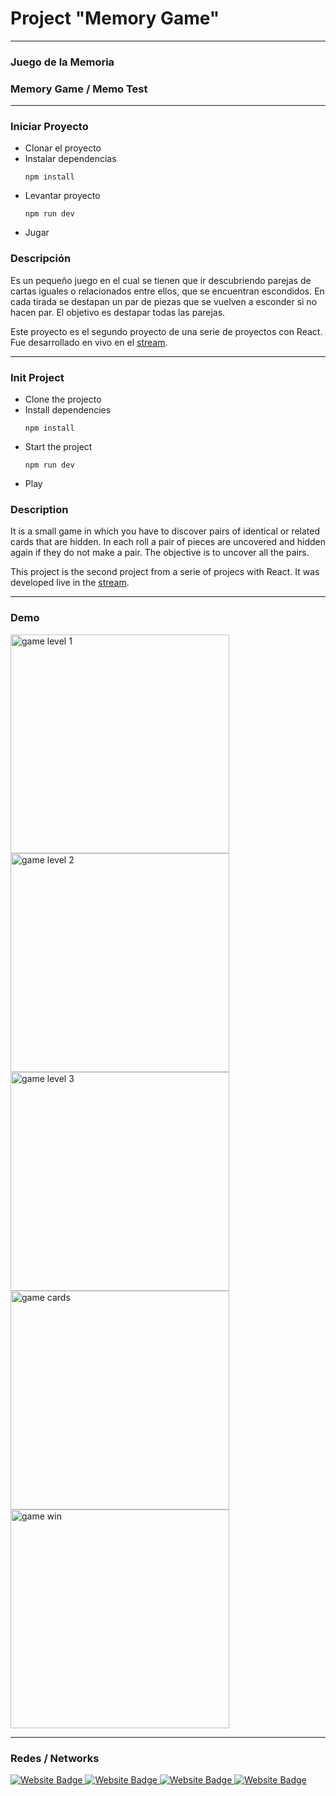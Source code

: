 # Project "Memory Game"

---

### Juego de la Memoria
### Memory Game / Memo Test

---

### Iniciar Proyecto

* Clonar el proyecto
* Instalar dependencias
  ```
  npm install
  ```
* Levantar proyecto
  ```
  npm run dev
  ```
* Jugar

### Descripción

Es un pequeño juego en el cual se tienen que ir descubriendo parejas de cartas iguales o relacionados entre ellos, que se encuentran escondidos. En cada tirada se destapan un par de piezas que se vuelven a esconder si no hacen par. El objetivo es destapar todas las parejas.

Este proyecto es el segundo proyecto de una serie de proyectos con React.
Fue desarrollado en vivo en el [stream](https://www.twitch.tv/codigodemarras).

---

### Init Project

* Clone the projecto
* Install dependencies
  ```
  npm install
  ```
* Start the project
  ```
  npm run dev
  ```
* Play

### Description

It is a small game in which you have to discover pairs of identical or related cards that are hidden. In each roll a pair of pieces are uncovered and hidden again if they do not make a pair. The objective is to uncover all the pairs.

This project is the second project from a serie of projecs with React.
It was developed live in the [stream](https://www.twitch.tv/codigodemarras).

---

### Demo
<div>
  <img src="https://firebasestorage.googleapis.com/v0/b/webresources-d9542.appspot.com/o/memorygame-project%2Fmemogame-level1.png?alt=media&token=36c2191a-8b45-41b9-9137-8c63adc97a34" width="350" title="game level 1">

  <img src="https://firebasestorage.googleapis.com/v0/b/webresources-d9542.appspot.com/o/memorygame-project%2Fmemogame-level2.png?alt=media&token=0de2c646-330f-4331-b2ed-363a775a9667" width="350" title="game level 2">

  <img src="https://firebasestorage.googleapis.com/v0/b/webresources-d9542.appspot.com/o/memorygame-project%2Fmemogame-level3.png?alt=media&token=7f0f95cd-6104-4ed1-8bb6-799f60a3e0d4" width="350" title="game level 3">

  <img src="https://firebasestorage.googleapis.com/v0/b/webresources-d9542.appspot.com/o/memorygame-project%2Fmemogame-card.png?alt=media&token=6a2017e9-f918-4867-885f-ffc306859f28" width="350" title="game cards">

  <img src="https://firebasestorage.googleapis.com/v0/b/webresources-d9542.appspot.com/o/memorygame-project%2Fmemogame-win.png?alt=media&token=8f374be7-1e8e-4fbe-ba67-b3475281857e" width="350" title="game win">
</div>

---

### Redes / Networks

<div id="badges">
  <a href="http://twitch.codigodemarras.com/" target="_blanck">
    <img src="https://img.shields.io/badge/twitch-6441a5?style=for-the-badge&logo=twitch&logoColor=FFFFFF" alt="Website Badge"/>
  </a>
  <a href="http://twitter.codigodemarras.com/" target="_blanck">
    <img src="https://img.shields.io/badge/twitter-00acee?style=for-the-badge&logo=twitter&logoColor=FFFFFF" alt="Website Badge"/>
  </a>
  <a href="http://youtube.codigodemarras.com/" target="_blanck">
    <img src="https://img.shields.io/badge/youtube-c4302b?style=for-the-badge&logo=youtube&logoColor=FFFFFF" alt="Website Badge"/>
  </a>
  <a href="http://discord.codigodemarras.com/" target="_blanck">
    <img src="https://img.shields.io/badge/discord-36393e?style=for-the-badge&logo=discord&logoColor=FFFFFF" alt="Website Badge"/>
  </a>
</div>
